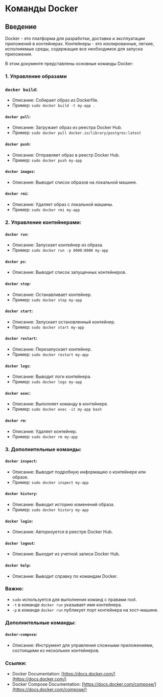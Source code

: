 # Команды Docker

## Введение 
Docker - это платформа для разработки, доставки и эксплуатации приложений в контейнерах. Контейнеры - это изолированные, легкие, исполняемые среды, содержащие все необходимое для запуска приложения.

В этом документе представлены основные команды Docker:

### 1. Управление образами

### `docker build`:
- Описание: Собирает образ из Dockerfile.
- Пример: `sudo docker build -t my-app .`


#### `docker pull`:
- Описание: Загружает образ из реестра Docker Hub.
- Пример: `sudo docker pull docker.io/library/postgres:latest`

#### `docker push`:
- Описание: Отправляет образ в реестр Docker Hub.
- Пример: `sudo docker push my-app`

#### `docker images`:
- Описание: Выводит список образов на локальной машине.

#### `docker rmi`:
- Описание: Удаляет образ с локальной машины.
- Пример: `sudo docker rmi my-app`

### 2. Управление контейнерами:

#### `docker run`:
- Описание: Запускает контейнер из образа.
- Пример: `sudo docker run -p 8000:8000 my-app`

#### `docker ps`:
- Описание: Выводит список запущенных контейнеров.

#### `docker stop`:
- Описание: Останавливает контейнер.
- Пример: `sudo docker stop my-app`

#### `docker start`:
- Описание: Запускает остановленный контейнер.
- Пример: `sudo docker start my-app`

#### `docker restart`:
- Описание: Перезапускает контейнер.
- Пример: `sudo docker restart my-app`

#### `docker logs`:
- Описание: Выводит логи контейнера.
- Пример: `sudo docker logs my-app`

#### `docker exec`:
- Описание: Выполняет команду в контейнере.
- Пример: `sudo docker exec -it my-app bash`

#### `docker rm`:
- Описание: Удаляет контейнер.
- Пример: `sudo docker rm my-app`

### 3. Дополнительные команды:

#### `docker inspect`:
- Описание: Выводит подробную информацию о контейнере или образе.
- Пример: `sudo docker inspect my-app`

#### `docker history`:
- Описание: Выводит историю изменений образа.
- Пример: `sudo docker history my-app`

#### `docker login`:
- Описание: Авторизуется в реестре Docker Hub.

#### `docker logout`:
- Описание: Выходит из учетной записи Docker Hub.

#### `docker help`:
- Описание: Выводит справку по командам Docker.

### Важно:

- `sudo` используется для выполнения команд с правами root.
- `-t` в команде `docker run` указывает имя контейнера.
- `-p` в команде `docker run` публикует порт контейнера на хост-машине.

### Дополнительные команды:

#### `docker-compose`:
- Описание: Инструмент для управления сложными приложениями, состоящими из нескольких контейнеров.

### Ссылки:

- Docker Documentation: [https://docs.docker.com/](https://docs.docker.com/)
- Docker Compose Documentation: [https://docs.docker.com/compose/](https://docs.docker.com/compose/)
